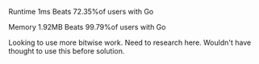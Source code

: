 Runtime
1ms
Beats 72.35%of users with Go

Memory
1.92MB
Beats 99.79%of users with Go

Looking to use more bitwise work. Need to research here. Wouldn't have thought to use this before solution.